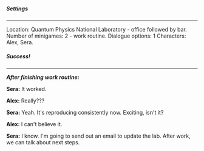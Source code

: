 ##### Settings
---
Location: Quantum Physics National Laboratory - office followed by bar.
Number of minigames: 2 - work routine.
Dialogue options: 1
Characters: Alex, Sera.

##### Success!
---
***After finishing work routine:***

**Sera:** It worked.

**Alex:** Really???

**Sera:** Yeah. It's reproducing consistently now. Exciting, isn't it?

**Alex:** I can't believe it.

**Sera:** I know. I'm going to send out an email to update the lab. After work, we can talk about next steps.


